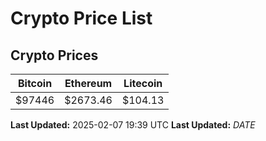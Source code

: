 # Crypto Price List

## Crypto Prices
| Bitcoin | Ethereum | Litecoin |
| ------- | -------- | -------- |
| $97446 | $2673.46 | $104.13 |
**Last Updated:** 2025-02-07 19:39 UTC
**Last Updated:** $DATE$

